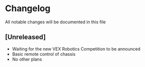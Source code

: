# Changelog
All notable changes will be documented in this file

## [Unreleased]
- Waiting for the new VEX Robotics Competition to be announced
- Basic remote control of chassis
- No other plans
